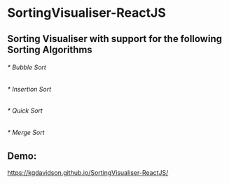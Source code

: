 # SortingVisualiser-ReactJS

## Sorting Visualiser with support for the following Sorting Algorithms
###### * Bubble Sort
###### * Insertion Sort
###### * Quick Sort
###### * Merge Sort


## Demo: 
https://kgdavidson.github.io/SortingVisualiser-ReactJS/
